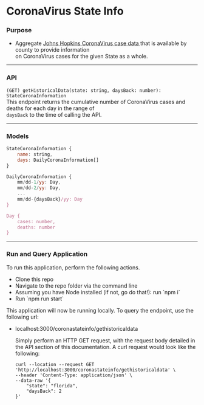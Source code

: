 # **CoronaVirus State Info**

### **Purpose**
<ul>
    <li>
        Aggregate 
        <a href="https://corona.lmao.ninja/">
            Johns Hopkins CoronaVirus case data
        </a>
        that is available by county to provide information <br />
        on CoronaVirus cases for the given State as a whole.
    </li>
</ul>

<hr />

### **API**

`(GET) getHistoricalData(state: string, daysBack: number): StateCoronaInformation` <br />
This endpoint returns the cumulative number of CoronaVirus cases and deaths for each day in the range of <br /> 
`daysBack` to the time of calling the API.

<hr />

### **Models**

```Javascript
StateCoronaInformation {
    name: string,
    days: DailyCoronaInformation[]
}

DailyCoronaInformation {
    mm/dd-1/yy: Day,
    mm/dd-2/yy: Day,
    ...
    mm/dd-{daysBack}/yy: Day
}

Day {
    cases: number,
    deaths: number
}
```
 <hr />

### **Run and Query Application**
To run this application, perform the following actions.
<ul>
    <li>Clone this repo</li>
    <li>Navigate to the repo folder via the command line</li>
    <li>Assuming you have Node installed (if not, go do that!): run `npm i`</li>
    <li>Run `npm run start`</li>
</ul>

This application will now be running locally. To query the endpoint, use the following url:
<ul><li>localhost:3000/coronastateinfo/gethistoricaldata</li>

Simply perform an HTTP GET request, with the request body detailed in the API section of this documentation. A curl request would look like the following:

```
curl --location --request GET 'http://localhost:3000/coronastateinfo/gethistoricaldata' \
--header 'Content-Type: application/json' \
--data-raw '{
	"state": "florida",
	"daysBack": 2
}'
```

